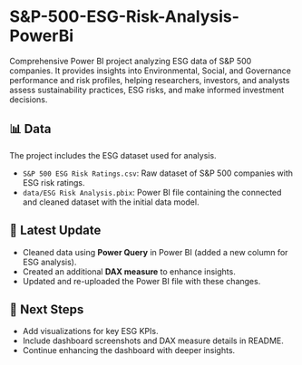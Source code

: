 # S&P-500-ESG-Risk-Analysis-PowerBi

Comprehensive Power BI project analyzing ESG data of S&P 500 companies. It provides insights into Environmental, Social, and Governance performance and risk profiles, helping researchers, investors, and analysts assess sustainability practices, ESG risks, and make informed investment decisions.

## 📊 Data

The project includes the ESG dataset used for analysis.

- `S&P 500 ESG Risk Ratings.csv`: Raw dataset of S&P 500 companies with ESG risk ratings.  
- `data/ESG Risk Analysis.pbix`: Power BI file containing the connected and cleaned dataset with the initial data model.

## 🔄 Latest Update

- Cleaned data using **Power Query** in Power BI (added a new column for ESG analysis).  
- Created an additional **DAX measure** to enhance insights.  
- Updated and re-uploaded the Power BI file with these changes.  

## 🚧 Next Steps

- Add visualizations for key ESG KPIs.  
- Include dashboard screenshots and DAX measure details in README.  
- Continue enhancing the dashboard with deeper insights.
